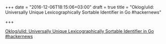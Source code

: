 +++
date = "2016-12-06T18:15:06+03:00"
draft = true
title = "Oklog/ulid: Universally Unique Lexicographically Sortable Identifier in Go  #hackernews"

+++

<p><a href="https://t.co/UQPOD8VEU3">Oklog/ulid: Universally Unique Lexicographically Sortable Identifier in Go  #hackernews</a></p>
